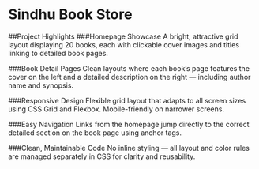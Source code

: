# Sindhu Book Store
##Project Highlights
###Homepage Showcase
A bright, attractive grid layout displaying 20 books, each with clickable cover images and titles linking to detailed book pages.

###Book Detail Pages
Clean layouts where each book’s page features the cover on the left and a detailed description on the right — including author name and synopsis.

###Responsive Design
Flexible grid layout that adapts to all screen sizes using CSS Grid and Flexbox. Mobile-friendly on narrower screens.

###Easy Navigation
Links from the homepage jump directly to the correct detailed section on the book page using anchor tags.

###Clean, Maintainable Code
No inline styling — all layout and color rules are managed separately in CSS for clarity and reusability.
